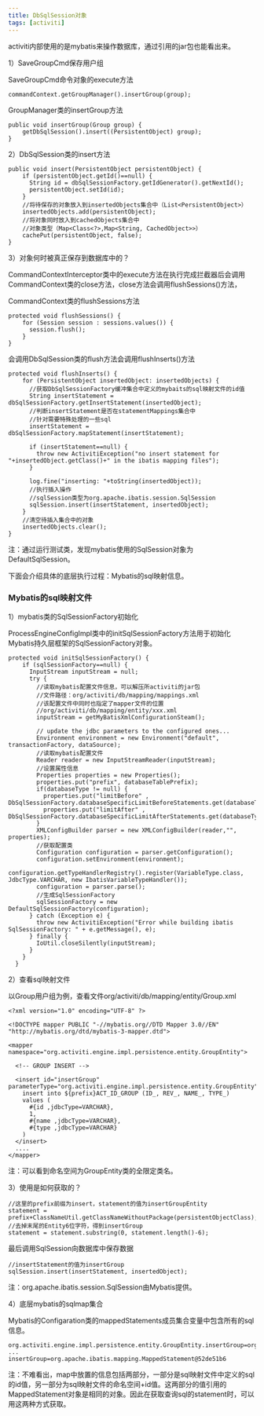 ```yaml
---
title: DbSqlSession对象
tags: [activiti]
---
```


activiti内部使用的是mybatis来操作数据库，通过引用的jar包也能看出来。

1）SaveGroupCmd保存用户组

SaveGroupCmd命令对象的execute方法

```
commandContext.getGroupManager().insertGroup(group);
```

GroupManager类的insertGroup方法

```
public void insertGroup(Group group) {
    getDbSqlSession().insert((PersistentObject) group);
}
```

2）DbSqlSession类的insert方法

```
public void insert(PersistentObject persistentObject) {
    if (persistentObject.getId()==null) {
      String id = dbSqlSessionFactory.getIdGenerator().getNextId();  
      persistentObject.setId(id);
    }
    //将待保存的对象放入到insertedObjects集合中（List<PersistentObject>）
    insertedObjects.add(persistentObject);
    //将对象同时放入到cachedObjects集合中
    //对象类型（Map<Class<?>,Map<String, CachedObject>>）
    cachePut(persistentObject, false);
}
```

3）对象何时被真正保存到数据库中的？

CommandContextInterceptor类中的execute方法在执行完成拦截器后会调用CommandContext类的close方法，close方法会调用flushSessions()方法，

CommandContext类的flushSessions方法

```
protected void flushSessions() {
    for (Session session : sessions.values()) {
      session.flush();
    }
}
```

会调用DbSqlSession类的flush方法会调用flushInserts()方法

```
protected void flushInserts() {
    for (PersistentObject insertedObject: insertedObjects) {
      //获取DbSqlSessionFactory缓冲集合中定义的mybaits的sql映射文件的id值
      String insertStatement = dbSqlSessionFactory.getInsertStatement(insertedObject);
      //判断insertStatement是否在statementMappings集合中
      //针对需要特殊处理的一些sql
      insertStatement = dbSqlSessionFactory.mapStatement(insertStatement);

      if (insertStatement==null) {
        throw new ActivitiException("no insert statement for "+insertedObject.getClass()+" in the ibatis mapping files");
      }
      
      log.fine("inserting: "+toString(insertedObject));
      //执行插入操作
      //sqlSession类型为org.apache.ibatis.session.SqlSession
      sqlSession.insert(insertStatement, insertedObject);
    }
    //清空待插入集合中的对象
    insertedObjects.clear();
}
```

注：通过运行测试类，发现mybatis使用的SqlSession对象为DefaultSqlSession。

下面会介绍具体的底层执行过程：Mybatis的sql映射信息。

### Mybatis的sql映射文件

1）mybatis类的SqlSessionFactory初始化

ProcessEngineConfigImpl类中的initSqlSessionFactory方法用于初始化Mybatis持久层框架的SqlSessionFactory对象。

```
protected void initSqlSessionFactory() {
    if (sqlSessionFactory==null) {
      InputStream inputStream = null;
      try {
        //读取mybatis配置文件信息，可以解压所activiti的jar包
        //文件路径：org/activiti/db/mapping/mappings.xml
        //该配置文件中同时也指定了mapper文件的位置
        //org/activiti/db/mapping/entity/xxx.xml
        inputStream = getMyBatisXmlConfigurationSteam();

        // update the jdbc parameters to the configured ones...
        Environment environment = new Environment("default", transactionFactory, dataSource);
        //读取mybatis配置文件
        Reader reader = new InputStreamReader(inputStream);
        //设置属性信息
        Properties properties = new Properties();
        properties.put("prefix", databaseTablePrefix);
        if(databaseType != null) {
          properties.put("limitBefore" , DbSqlSessionFactory.databaseSpecificLimitBeforeStatements.get(databaseType));
          properties.put("limitAfter" , DbSqlSessionFactory.databaseSpecificLimitAfterStatements.get(databaseType));
        }
        XMLConfigBuilder parser = new XMLConfigBuilder(reader,"", properties);
        //获取配置类
        Configuration configuration = parser.getConfiguration();
        configuration.setEnvironment(environment);
        configuration.getTypeHandlerRegistry().register(VariableType.class, JdbcType.VARCHAR, new IbatisVariableTypeHandler());
        configuration = parser.parse();
        //生成SqlSessionFactory
        sqlSessionFactory = new DefaultSqlSessionFactory(configuration);
      } catch (Exception e) {
        throw new ActivitiException("Error while building ibatis SqlSessionFactory: " + e.getMessage(), e);
      } finally {
        IoUtil.closeSilently(inputStream);
      }
    }
  }
```

2）查看sql映射文件

以Group用户组为例，查看文件org/activiti/db/mapping/entity/Group.xml

```
<?xml version="1.0" encoding="UTF-8" ?> 

<!DOCTYPE mapper PUBLIC "-//mybatis.org//DTD Mapper 3.0//EN" "http://mybatis.org/dtd/mybatis-3-mapper.dtd"> 
  
<mapper namespace="org.activiti.engine.impl.persistence.entity.GroupEntity">

  <!-- GROUP INSERT -->

  <insert id="insertGroup" parameterType="org.activiti.engine.impl.persistence.entity.GroupEntity">
    insert into ${prefix}ACT_ID_GROUP (ID_, REV_, NAME_, TYPE_)
    values (
      #{id ,jdbcType=VARCHAR},
      1, 
      #{name ,jdbcType=VARCHAR},
      #{type ,jdbcType=VARCHAR}
    )
  </insert>
  ....
</mapper>
```

注：可以看到命名空间为GroupEntity类的全限定类名。

3）使用是如何获取的？

```
//这里的prefix前缀为insert，statement的值为insertGroupEntity
statement = prefix+ClassNameUtil.getClassNameWithoutPackage(persistentObjectClass);
//去掉末尾的Entity6位字符，得到insertGroup
statement = statement.substring(0, statement.length()-6);
```

最后调用SqlSession向数据库中保存数据

```
//insertStatement的值为insertGroup
sqlSession.insert(insertStatement, insertedObject);
```

注：org.apache.ibatis.session.SqlSession由Mybatis提供。

4）底层mybatis的sqlmap集合

Mybatis的Configaration类的mappedStatements成员集合变量中包含所有的sql信息。

```
org.activiti.engine.impl.persistence.entity.GroupEntity.insertGroup=org.apache.ibatis.mapping.MappedStatement@52de51b6
...
insertGroup=org.apache.ibatis.mapping.MappedStatement@52de51b6
```

注：不难看出，map中放置的信息包括两部分，一部分是sql映射文件中定义的sql的id值，另一部分为sql映射文件的命名空间+id值。这两部分的值引用的MappedStatement对象是相同的对象。因此在获取查询sql的statement时，可以用这两种方式获取。